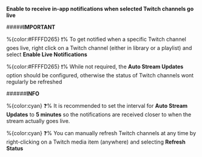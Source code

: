 **Enable to receive in-app notifications when selected Twitch channels go live**

#####__IMPORTANT__

   %{color:#FFFFD265} ❗% To get notified when a specific Twitch channel goes live, right click on a Twitch channel (either in library or a playlist) and select **Enable Live Notifications**
   
   %{color:#FFFFD265} ❗% While not required, the **Auto Stream Updates** option should be configured, otherwise the status of Twitch channels wont regularly be refreshed
	 
######__INFO__
 
  %{color:cyan} ❓% It is recommended to set the interval for **Auto Stream Updates** to **5 minutes** so the notifications are received closer to when the stream actually goes live. 
  
  %{color:cyan} ❓% You can manually refresh Twitch channels at any time by right-clicking on a Twitch media item (anywhere) and selecting **Refresh Status**